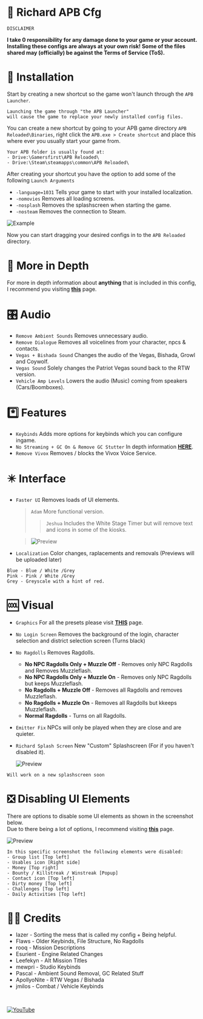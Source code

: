 # 🔧 Richard APB Cfg 
`DISCLAIMER`

**I take 0 responsibility for any damage done to your game or your account. Installing these configs are always at your own risk!
Some of the files shared may (officially) be against the Terms of Service (ToS).**


# 🔄 Installation
Start by creating a new shortcut so the game won't launch through the `APB Launcher`.
```
Launching the game through "the APB Launcher"
will cause the game to replace your newly installed config files.
```
You can create a new shortcut by going to your APB game directory `APB Reloaded\Binaries`, right click the `APB.exe > Create shortcut` and place this where ever you usually start your game from.
```
Your APB folder is usually found at:
- Drive:\Gamersfirst\APB Reloaded\
- Drive:\Steam\steamapps\common\APB Reloaded\
```
After creating your shortcut you have the option to add some of the following `Launch Arguments`
* `-language=1031` Tells your game to start with your installed localization.
* `-nomovies` Removes all loading screens.
* `-nosplash` Removes the splashscreen when starting the game.
* `-nosteam` Removes the connection to Steam.

![Example](https://i.imgur.com/KeKjuOb.jpg)

Now you can start dragging your desired configs in to the `APB Reloaded` directory.

# 🧠 More in Depth 
For more in depth information about **anything** that is included in this config, I recommend you visiting [**this**](https://github.com/lvzxr/apb-reloaded/blob/main/README.md) page.

# 🎛️ Audio 
* `Remove Ambient Sounds`  Removes unnecessary audio.
* `Remove Dialogue` Removes all voicelines from your character, npcs & contacts.
* `Vegas + Bishada Sound` Changes the audio of the Vegas, Bishada, Growl and Coywolf.
* `Vegas Sound` Solely changes the Patriot Vegas sound back to the RTW version.
* `Vehicle Amp Levels` Lowers the audio (Music) coming from speakers (Cars/Boomboxes).

# *️⃣ Features
* `Keybinds` Adds more options for keybinds which you can configure ingame.
* `No Streaming + GC On & Remove GC Stutter` In depth information [**HERE**](https://github.com/lvzxr/apb-reloaded/blob/main/README.md#no-streaming--gc-on-do-not-mix-with-gc-off).
* `Remove Vivox` Removes / blocks the Vivox Voice Service.

# ✴️ Interface
* `Faster UI` Removes loads of UI elements.
   > `Adam` More functional version.
   >> `Jeshua` Includes the White Stage Timer but will remove text and icons in some of the kiosks.

   >![Preview](https://i.imgur.com/nSNsg5H.jpg)
* `Localization` Color changes, raplacements and removals (Previews will be uploaded later)
``` 
Blue - Blue / White /Grey 
Pink - Pink / White /Grey
Grey - Greyscale with a hint of red.
```
# 🆒 Visual
* `Graphics` For all the presets please visit [**THIS**](https://github.com/lvzxr/apb-reloaded/blob/main/README.md#graphics) page.
* `No Login Screen` Removes the background of the login, character selection and district selection screen (Turns black)
* `No Ragdolls` Removes Ragdolls.

  * **No NPC Ragdolls Only + Muzzle Off** - Removes only NPC Ragdolls and Removes Muzzleflash.
  * **No NPC Ragdolls Only + Muzzle On** - Removes only NPC Ragdolls but keeps Muzzleflash.
  * **No Ragdolls + Muzzle Off** - Removes all Ragdolls and removes Muzzleflash.
  * **No Ragdolls + Muzzle On** - Removes all Ragdolls but kkeeps Muzzleflash.
  * **Normal Ragdolls** - Turns on all Ragdolls.

* `Emitter Fix` NPCs will only be played when they are close and are quieter.
* `Richard Splash Screen` New "Custom" Splashscreen (For if you haven't disabled it).

  ![Preview](https://i.imgur.com/We01e6n.png)
```
Will work on a new splashscreen soon
```

# ❎ Disabling UI Elements
There are options to disable some UI elements as shown in the screenshot below.
<br/>Due to there being a lot of options, I recommend visiting [**this**](https://github.com/lvzxr/apb-reloaded/blob/main/UI.md) page.

![Preview](https://i.imgur.com/KHfAv1T.png)
```
In this specific screenshot the following elements were disabled:
- Group list [Top left]
- Usables icon [Right side]
- Money [Top right]
- Bounty / Killstreak / Winstreak [Popup]
- Contact icon [Top left]
- Dirty money [Top left]
- Challenges [Top left]
- Daily Activities [Top left]
```
# 🤝🏻 Credits
* Iazer - Sorting the mess that is called my config + Being helpful.
* Flaws - Older Keybinds, File Structure, No Ragdolls
* rooq - Mission Descriptions
* Esurient - Engine Related Changes
* Leefekyn - Alt Mission Titles
* mewpri - Studio Keybinds
* Pascal - Ambient Sound Removal, GC Related Stuff
* ApollyoNite - RTW Vegas / Bishada
* jmilos - Combat / Vehicle Keybinds
<br/>
  
[![YouTube](https://custom-icon-badges.demolab.com/badge/-Subscribe-red?style=for-the-badge&logo=video&logoColor=white)](https://www.youtube.com/c/RichardvH?sub_confirmation=1 "Subscribe to my YouTube channel")
